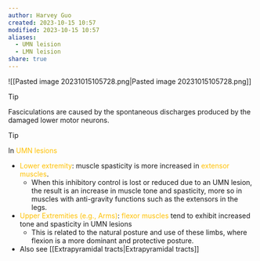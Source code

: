 ```yaml
---
author: Harvey Guo
created: 2023-10-15 10:57
modified: 2023-10-15 10:57
aliases:
  - UMN leision
  - LMN leision
share: true
---
```

![[Pasted image 20231015105728.png|Pasted image 20231015105728.png]]
>[!tip] 
>Fasciculations are caused by the spontaneous discharges produced by the damaged lower motor neurons.

>[!tip] 
>In <font color="#ffc000">UMN lesions</font>
>- <font color="#ffc000">Lower extremity</font>: muscle spasticity is more increased in <font color="#ffc000">extensor muscles</font>.
>	- When this inhibitory control is lost or reduced due to an UMN lesion, the result is an increase in muscle tone and spasticity, more so in muscles with anti-gravity functions such as the extensors in the legs.
>- <font color="#ffc000">Upper Extremities (e.g., Arms)</font>: <font color="#ffc000">flexor muscles</font> tend to exhibit increased tone and spasticity in UMN lesions
>	- This is related to the natural posture and use of these limbs, where flexion is a more dominant and protective posture.
>- Also see [[Extrapyramidal tracts|Extrapyramidal tracts]]